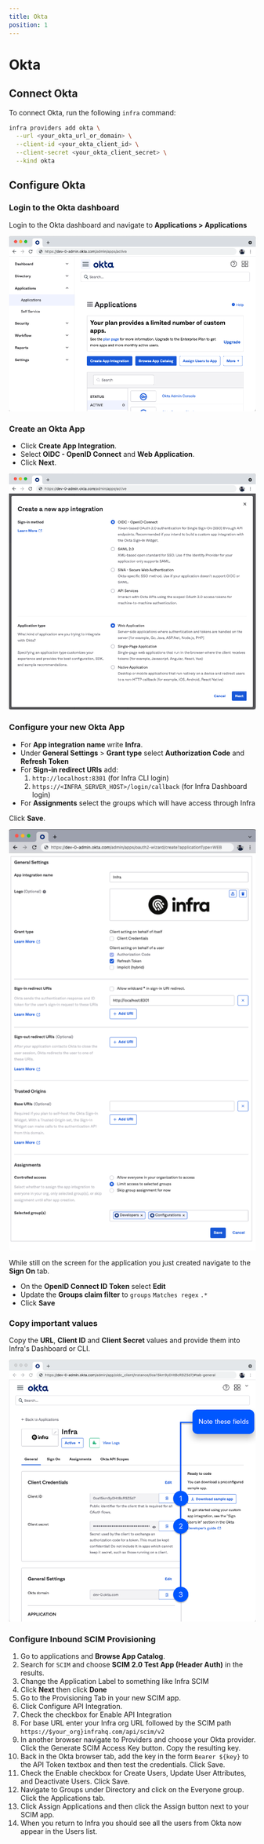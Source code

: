 ```yaml
---
title: Okta
position: 1
---
```


# Okta

## Connect Okta

To connect Okta, run the following `infra` command:

```bash
infra providers add okta \
  --url <your_okta_url_or_domain> \
  --client-id <your_okta_client_id> \
  --client-secret <your_okta_client_secret> \
  --kind okta
```

## Configure Okta

### Login to the Okta dashboard

Login to the Okta dashboard and navigate to **Applications > Applications**

![Create Application](../../images/okta-setup/connect-users-okta-okta1.png)

### Create an Okta App

- Click **Create App Integration**.
- Select **OIDC - OpenID Connect** and **Web Application**.
- Click **Next**.

![App Type](../../images/okta-setup/connect-users-okta-okta2.png)

### Configure your new Okta App

- For **App integration name** write **Infra**.
- Under **General Settings** > **Grant type** select **Authorization Code** and **Refresh Token**
- For **Sign-in redirect URIs** add:
  1. `http://localhost:8301` (for Infra CLI login)
  2. `https://<INFRA_SERVER_HOST>/login/callback` (for Infra Dashboard login)
- For **Assignments** select the groups which will have access through Infra

Click **Save**.

![General Tab](../../images/okta-setup/connect-users-okta-okta4.png)

While still on the screen for the application you just created navigate to the **Sign On** tab.

- On the **OpenID Connect ID Token** select **Edit**
- Update the **Groups claim filter** to `groups` `Matches regex` `.*`
- Click **Save**

### Copy important values

Copy the **URL**, **Client ID** and **Client Secret** values and provide them into Infra's Dashboard or CLI.

![Sign On](../../images/okta-setup/connect-users-okta-okta5.png)

### Configure Inbound SCIM Provisioning
1. Go to applications and **Browse App Catalog**. 
2. Search for `SCIM` and choose **SCIM 2.0 Test App (Header Auth)** in the results.
3. Change the Application Label to something like Infra SCIM
4. Click **Next** then click **Done**
5. Go to the Provisioning Tab in your new SCIM app.
6. Click Configure API Integration.
7. Check the checkbox for Enable API Integration
8. For base URL enter your Infra org URL followed by  the SCIM path `https://$your_org}infrahq.com/api/scim/v2`
9. In another browser navigate to Providers and choose your Okta provider. Click the Generate SCIM Access Key button. Copy the resulting key.
10. Back in the Okta browser tab, add the key in the form `Bearer ${key}` to the API Token textbox and then test the credentials. Click Save.
11. Check the Enable checkbox for Create Users, Update User Attributes, and Deactivate Users. Click Save.
12. Navigate to Groups under Directory and click on the Everyone group. Click the Applications tab. 
13. Click Assign Applications and then click the Assign button next to your SCIM app.
14. When you return to Infra you should see all the users from Okta now appear in the Users list.
